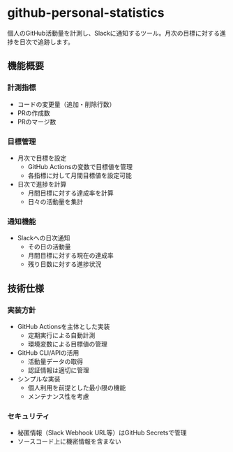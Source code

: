 # github-personal-statistics

個人のGitHub活動量を計測し、Slackに通知するツール。月次の目標に対する進捗を日次で追跡します。

## 機能概要

### 計測指標
- コードの変更量（追加・削除行数）
- PRの作成数
- PRのマージ数

### 目標管理
- 月次で目標を設定
  - GitHub Actionsの変数で目標値を管理
  - 各指標に対して月間目標値を設定可能
- 日次で進捗を計算
  - 月間目標に対する達成率を計算
  - 日々の活動量を集計

### 通知機能
- Slackへの日次通知
  - その日の活動量
  - 月間目標に対する現在の達成率
  - 残り日数に対する進捗状況

## 技術仕様

### 実装方針
- GitHub Actionsを主体とした実装
  - 定期実行による自動計測
  - 環境変数による目標値の管理
- GitHub CLI/APIの活用
  - 活動量データの取得
  - 認証情報は適切に管理
- シンプルな実装
  - 個人利用を前提とした最小限の機能
  - メンテナンス性を考慮

### セキュリティ
- 秘匿情報（Slack Webhook URL等）はGitHub Secretsで管理
- ソースコード上に機密情報を含まない
